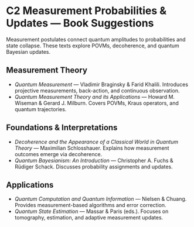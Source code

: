 # C2 Measurement Probabilities & Updates — Book Suggestions

Measurement postulates connect quantum amplitudes to probabilities and state collapse. These texts explore POVMs, decoherence, and quantum Bayesian updates.

## Measurement Theory
- *Quantum Measurement* — Vladimir Braginsky & Farid Khalili. Introduces projective measurements, back-action, and continuous observation.
- *Quantum Measurement Theory and its Applications* — Howard M. Wiseman & Gerard J. Milburn. Covers POVMs, Kraus operators, and quantum trajectories.

## Foundations & Interpretations
- *Decoherence and the Appearance of a Classical World in Quantum Theory* — Maximilian Schlosshauer. Explains how measurement outcomes emerge via decoherence.
- *Quantum Bayesianism: An Introduction* — Christopher A. Fuchs & Rüdiger Schack. Discusses probability assignments and updates.

## Applications
- *Quantum Computation and Quantum Information* — Nielsen & Chuang. Provides measurement-based algorithms and error correction.
- *Quantum State Estimation* — Massar & Paris (eds.). Focuses on tomography, estimation, and adaptive measurement updates.

